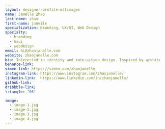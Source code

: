 ```yaml
---
layout: designer-profile-allimages
name: Janelle Zhao
last-name: zhao
first-name: janelle
specialization: Branding, UX/UI, Web Design
specialty:
  - branding
  - uxui
  - webdesign
email: hi@zhaojanelle.com
website: zhaojanelle.com
bio: Interested in identity and interaction design. Inspired by architecture, nature, food, traveling, and working with my hands.
behance-link:
vimeo-link: https://vimeo.com/zhaojanelle
instagram-link: https://www.instagram.com/zhaojanelle/
linkedin-link:  https://www.linkedin.com/in/zhaojanelle/
github-link:
dribbble-link:
triangle: "06"

image:
  - image-1.jpg
  - image-2.jpg
  - image-3.jpg
  - image-4.jpg
---
```

